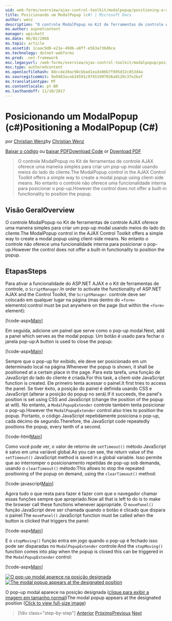 ```yaml
---
uid: web-forms/overview/ajax-control-toolkit/modalpopup/positioning-a-modalpopup-cs
title: Posicionando um ModalPopup (c#) | Microsoft Docs
author: wenz
description: "O controle ModalPopup no Kit de ferramentas de controle AJAX oferece uma maneira simples para criar um pop-up modal usando meios do lado do cliente. No entanto o controle não tem um..."
ms.author: aspnetcontent
manager: wpickett
ms.date: 06/02/2008
ms.topic: article
ms.assetid: 1caac9d0-e21e-49d6-a8ff-e563a736d6ca
ms.technology: dotnet-webforms
ms.prod: .net-framework
msc.legacyurl: /web-forms/overview/ajax-control-toolkit/modalpopup/positioning-a-modalpopup-cs
msc.type: authoredcontent
ms.openlocfilehash: 8dcc4e20ac98cbbad1ea3e86b7f895d32c853d4a
ms.sourcegitcommit: 9a9483aceb34591c97451997036a9120c3fe2baf
ms.translationtype: MT
ms.contentlocale: pt-BR
ms.lasthandoff: 11/10/2017
---
```

<a name="positioning-a-modalpopup-c"></a><span data-ttu-id="51e29-104">Posicionando um ModalPopup (c#)</span><span class="sxs-lookup"><span data-stu-id="51e29-104">Positioning a ModalPopup (C#)</span></span>
====================
<span data-ttu-id="51e29-105">por [Christian Wenz](https://github.com/wenz)</span><span class="sxs-lookup"><span data-stu-id="51e29-105">by [Christian Wenz](https://github.com/wenz)</span></span>

<span data-ttu-id="51e29-106">[Baixar o código](http://download.microsoft.com/download/2/4/0/24052038-f942-4336-905b-b60ae56f0dd5/ModalPopup4.cs.zip) ou [baixar PDF](http://download.microsoft.com/download/b/6/a/b6ae89ee-df69-4c87-9bfb-ad1eb2b23373/modalpopup4CS.pdf)</span><span class="sxs-lookup"><span data-stu-id="51e29-106">[Download Code](http://download.microsoft.com/download/2/4/0/24052038-f942-4336-905b-b60ae56f0dd5/ModalPopup4.cs.zip) or [Download PDF](http://download.microsoft.com/download/b/6/a/b6ae89ee-df69-4c87-9bfb-ad1eb2b23373/modalpopup4CS.pdf)</span></span>

> <span data-ttu-id="51e29-107">O controle ModalPopup no Kit de ferramentas de controle AJAX oferece uma maneira simples para criar um pop-up modal usando meios do lado do cliente.</span><span class="sxs-lookup"><span data-stu-id="51e29-107">The ModalPopup control in the AJAX Control Toolkit offers a simple way to create a modal popup using client-side means.</span></span> <span data-ttu-id="51e29-108">No entanto o controle não oferece uma funcionalidade interna para posicionar o pop-up.</span><span class="sxs-lookup"><span data-stu-id="51e29-108">However the control does not offer a built-in functionality to position the popup.</span></span>


## <a name="overview"></a><span data-ttu-id="51e29-109">Visão Geral</span><span class="sxs-lookup"><span data-stu-id="51e29-109">Overview</span></span>

<span data-ttu-id="51e29-110">O controle ModalPopup no Kit de ferramentas de controle AJAX oferece uma maneira simples para criar um pop-up modal usando meios do lado do cliente.</span><span class="sxs-lookup"><span data-stu-id="51e29-110">The ModalPopup control in the AJAX Control Toolkit offers a simple way to create a modal popup using client-side means.</span></span> <span data-ttu-id="51e29-111">No entanto o controle não oferece uma funcionalidade interna para posicionar o pop-up.</span><span class="sxs-lookup"><span data-stu-id="51e29-111">However the control does not offer a built-in functionality to position the popup.</span></span>

## <a name="steps"></a><span data-ttu-id="51e29-112">Etapas</span><span class="sxs-lookup"><span data-stu-id="51e29-112">Steps</span></span>

<span data-ttu-id="51e29-113">Para ativar a funcionalidade do ASP.NET AJAX e o Kit de ferramentas de controle, o `ScriptManager`.</span><span class="sxs-lookup"><span data-stu-id="51e29-113">In order to activate the functionality of ASP.NET AJAX and the Control Toolkit, the `ScriptManager`.</span></span> <span data-ttu-id="51e29-114">controle deve ser colocado em qualquer lugar na página (mas dentro do `<form>` elemento):</span><span class="sxs-lookup"><span data-stu-id="51e29-114">control must be put anywhere on the page (but within the `<form>` element):</span></span>

[!code-aspx[Main](positioning-a-modalpopup-cs/samples/sample1.aspx)]

<span data-ttu-id="51e29-115">Em seguida, adicione um painel que serve como o pop-up modal.</span><span class="sxs-lookup"><span data-stu-id="51e29-115">Next, add a panel which serves as the modal popup.</span></span> <span data-ttu-id="51e29-116">Um botão é usado para fechar o janela pop-up:</span><span class="sxs-lookup"><span data-stu-id="51e29-116">A button is used to close the popup:</span></span>

[!code-aspx[Main](positioning-a-modalpopup-cs/samples/sample2.aspx)]

<span data-ttu-id="51e29-117">Sempre que o pop-up for exibido, ele deve ser posicionado em um determinado local na página.</span><span class="sxs-lookup"><span data-stu-id="51e29-117">Whenever the popup is shown, it shall be positioned at a certain place in the page.</span></span> <span data-ttu-id="51e29-118">Para esta tarefa, uma função de JavaScript do lado do cliente é criada.</span><span class="sxs-lookup"><span data-stu-id="51e29-118">For this task, a client-side JavaScript function is created.</span></span> <span data-ttu-id="51e29-119">Ele primeiro tenta acessar o painel.</span><span class="sxs-lookup"><span data-stu-id="51e29-119">It first tries to access the panel.</span></span> <span data-ttu-id="51e29-120">Se tiver êxito, a posição do painel é definida usando CSS e JavaScript (alterar a posição do popup no será).</span><span class="sxs-lookup"><span data-stu-id="51e29-120">If it succeeds, the panel's position is set using CSS and JavaScript (change the position of the popup at will).</span></span> <span data-ttu-id="51e29-121">No entanto, a `ModalPopupExtender` controle também tenta posicionar o pop-up.</span><span class="sxs-lookup"><span data-stu-id="51e29-121">However the `ModalPopupExtender` control also tries to position the popup.</span></span> <span data-ttu-id="51e29-122">Portanto, o código JavaScript repetidamente posiciona o pop-up, cada décimo de segundo.</span><span class="sxs-lookup"><span data-stu-id="51e29-122">Therefore, the JavaScript code repeatedly positions the popup, every tenth of a second.</span></span>

[!code-html[Main](positioning-a-modalpopup-cs/samples/sample3.html)]

<span data-ttu-id="51e29-123">Como você pode ver, o valor de retorno de `setTimeout()` método JavaScript é salvo em uma variável global.</span><span class="sxs-lookup"><span data-stu-id="51e29-123">As you can see, the return value of the `setTimeout()` JavaScript method is saved in a global variable.</span></span> <span data-ttu-id="51e29-124">Isso permite que ao interromper o posicionamento repetidas de pop-up sob demanda, usando o `clearTimeout()` método:</span><span class="sxs-lookup"><span data-stu-id="51e29-124">This allows to stop the repeated positioning of the popup on demand, using the `clearTimeout()` method:</span></span>

[!code-javascript[Main](positioning-a-modalpopup-cs/samples/sample4.js)]

<span data-ttu-id="51e29-125">Agora tudo o que resta para fazer é fazer com que o navegador chamar essas funções sempre que apropriado.</span><span class="sxs-lookup"><span data-stu-id="51e29-125">Now all that is left to do is to make the browser call these functions whenever appropriate.</span></span> <span data-ttu-id="51e29-126">O `movePanel()` função JavaScript deve ser chamada quando o botão é clicado que dispara o painel:</span><span class="sxs-lookup"><span data-stu-id="51e29-126">The `movePanel()` JavaScript function must be called when the button is clicked that triggers the panel:</span></span>

[!code-aspx[Main](positioning-a-modalpopup-cs/samples/sample5.aspx)]

<span data-ttu-id="51e29-127">E o `stopMoving()` função entra em jogo quando o pop-up é fechado isso pode ser disparadas no `ModalPopupExtender` controle:</span><span class="sxs-lookup"><span data-stu-id="51e29-127">And the `stopMoving()` function comes into play when the popup is closed this can be triggered in the `ModalPopupExtender` control:</span></span>

[!code-aspx[Main](positioning-a-modalpopup-cs/samples/sample6.aspx)]


<span data-ttu-id="51e29-128">[![O pop-up modal aparece na posição designada](positioning-a-modalpopup-cs/_static/image2.png)](positioning-a-modalpopup-cs/_static/image1.png)</span><span class="sxs-lookup"><span data-stu-id="51e29-128">[![The modal popup appears at the designated position](positioning-a-modalpopup-cs/_static/image2.png)](positioning-a-modalpopup-cs/_static/image1.png)</span></span>

<span data-ttu-id="51e29-129">O pop-up modal aparece na posição designada ([clique para exibir a imagem em tamanho normal](positioning-a-modalpopup-cs/_static/image3.png))</span><span class="sxs-lookup"><span data-stu-id="51e29-129">The modal popup appears at the designated position ([Click to view full-size image](positioning-a-modalpopup-cs/_static/image3.png))</span></span>

>[!div class="step-by-step"]
<span data-ttu-id="51e29-130">[Anterior](handling-postbacks-from-a-modalpopup-cs.md)
[Próximo](launching-a-modal-popup-window-from-server-code-vb.md)</span><span class="sxs-lookup"><span data-stu-id="51e29-130">[Previous](handling-postbacks-from-a-modalpopup-cs.md)
[Next](launching-a-modal-popup-window-from-server-code-vb.md)</span></span>

